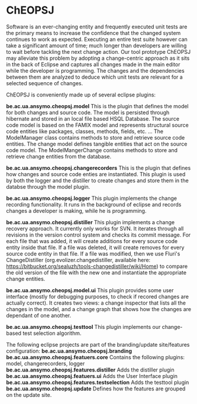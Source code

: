 ChEOPSJ
=======

Software is an ever-changing entity and frequently executed unit tests are the primary means to increase the confidence that the changed system continues to work as expected. Executing an entire test suite however can take a significant amount of time; much longer than developers are willing to wait before tackling the next change action. Our tool prototype ChEOPSJ may alleviate this problem by adopting a change-centric approach as it sits in the back of Eclipse and captures all changes made in the main editor while the developer is programming. The changes and the dependencies between them are analyzed to deduce which unit tests are relevant for a selected sequence of changes. 

ChEOPSJ is conveniently made up of several eclipse plugins:

**be.ac.ua.ansymo.cheopsj.model**
  This is the plugin that defines the model for both changes and source code. The model is persisted through hibernate and stored in an local file based HSQL Database.
  The source code model is based on the FAMIX model and represents structural source code entities like packages, classes, methods, fields, etc. ... The ModelManager class contains methods to store and retrieve source code entities.
  The change model defines tangible entities that act on the source code model. The ModelMangerChange contains methods to store and retrieve change entities from the database.

**be.ac.ua.ansymo.cheopsj.changerecorders**
  This is the plugin that defines how changes and source code enties are instantiated. This plugin is used by both the logger and the distiller to create changes and store them in the databse through the model plugin. 
  
**be.ac.ua.ansymo.cheopsj.logger**
  This plugin implements the change recording functionality. It runs in the background of eclipse and records changes a developer is making, while he is programming. 
  
**be.ac.ua.ansymo.cheopsj.distiller**
  This plugin implements a change recovery approach. It currently only works for SVN. It iterates through all revisions in the version control system and checks its commit message. For each file that was added, it will create additions for every source code entity inside that file. If a file was deleted, it will create removes for every source code entity in that file. If a file was modified, then we use Fluri's ChangeDistiller (org.evolizer.changedistiller, available here: https://bitbucket.org/sealuzh/tools-changedistiller/wiki/Home) to compare the old version of the file with the new one and instantiate the appropriate change entities. 
  
**be.ac.ua.ansymo.cheopsj.model.ui**
  This plugin provides some user interface (mostly for debugging purposes, to check if recored changes are actually correct). It creates two views: a change inspector that lists all the changes in the model, and a change graph that shows how the changes are dependant of one another. 
  
**be.ac.ua.ansymo.cheopsj.testtool**
  This plugin implements our change-based test selection algorithm.

The following eclipse projects are part of the branding/update site/features configuration:
**be.ac.ua.ansymo.cheopsj.branding**
**be.ac.ua.ansymo.cheopsj.featuers.core**
  Contains the following plugins: model, changerecorders, logger
**be.ac.ua.ansymo.cheopsj.features.distiller**
  Adds the distiller plugin
**be.ac.ua.ansymo.cheopsj.featuers.ui**
  Adds the User Interface plugin
**be.ac.ua.ansymo.cheopsj.features.testselection**
  Adds the testtool plugin
**be.ac.ua.ansymo.cheopsj.update**
  Defines how the features are grouped on the update site. 
